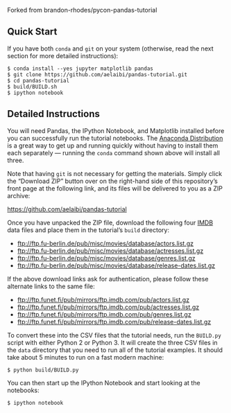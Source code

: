 
Forked from brandon-rhodes/pycon-pandas-tutorial

## Quick Start

If you have both `conda` and `git` on your system (otherwise, read the
next section for more detailed instructions):

    $ conda install --yes jupyter matplotlib pandas
    $ git clone https://github.com/aelaibi/pandas-tutorial.git
    $ cd pandas-tutorial
    $ build/BUILD.sh
    $ ipython notebook

## Detailed Instructions

You will need Pandas, the IPython Notebook, and Matplotlib installed
before you can successfully run the tutorial notebooks.  The [Anaconda
Distribution](http://continuum.io/downloads) is a great way to get up
and running quickly without having to install them each separately —
running the `conda` command shown above will install all three.

Note that having `git` is not necessary for getting the materials.
Simply click the “Download ZIP” button over on the right-hand side of
this repository’s front page at the following link, and its files will
be delivered to you as a ZIP archive:

https://github.com/aelaibi/pandas-tutorial

Once you have unpacked the ZIP file, download the following four
[IMDB](https://www.imdb.com/) data files and place them in the
tutorial’s `build` directory:

* ftp://ftp.fu-berlin.de/pub/misc/movies/database/actors.list.gz
* ftp://ftp.fu-berlin.de/pub/misc/movies/database/actresses.list.gz
* ftp://ftp.fu-berlin.de/pub/misc/movies/database/genres.list.gz
* ftp://ftp.fu-berlin.de/pub/misc/movies/database/release-dates.list.gz

If the above download links ask for authentication, please follow these alternate links to the same file:

* ftp://ftp.funet.fi/pub/mirrors/ftp.imdb.com/pub/actors.list.gz
* ftp://ftp.funet.fi/pub/mirrors/ftp.imdb.com/pub/actresses.list.gz
* ftp://ftp.funet.fi/pub/mirrors/ftp.imdb.com/pub/genres.list.gz
* ftp://ftp.funet.fi/pub/mirrors/ftp.imdb.com/pub/release-dates.list.gz

To convert these into the CSV files that the tutorial needs, run the
`BUILD.py` script with either Python 2 or Python 3.  It will create the
three CSV files in the `data` directory that you need to run all of the
tutorial examples.  It should take about 5 minutes to run on a fast
modern machine:

    $ python build/BUILD.py

You can then start up the IPython Notebook and start looking at the
notebooks:

    $ ipython notebook
